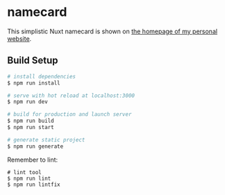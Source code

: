 # namecard

This simplistic Nuxt namecard is shown on [the homepage of my personal website](https://poyea.me/).

## Build Setup

``` bash
# install dependencies
$ npm run install

# serve with hot reload at localhost:3000
$ npm run dev

# build for production and launch server
$ npm run build
$ npm run start

# generate static project
$ npm run generate
```

Remember to lint:
```
# lint tool
$ npm run lint
$ npm run lintfix

```

